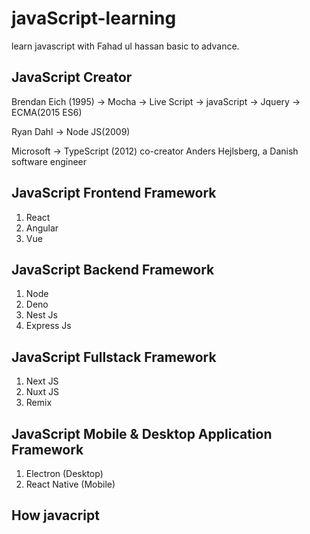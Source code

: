 # javaScript-learning

learn javascript  with Fahad ul hassan basic to advance.

## JavaScript Creator  

Brendan Eich (1995) -> Mocha -> Live Script -> javaScript -> Jquery -> ECMA(2015 ES6) 

Ryan Dahl -> Node JS(2009) 

Microsoft -> TypeScript (2012) co-creator Anders Hejlsberg, a Danish software engineer

## JavaScript Frontend Framework

1. React
2. Angular
3. Vue

## JavaScript Backend Framework

1. Node
2. Deno
3. Nest Js
4. Express Js

## JavaScript Fullstack Framework

1. Next JS
2. Nuxt JS
3. Remix

## JavaScript Mobile & Desktop Application Framework

1. Electron (Desktop)
2. React Native (Mobile)

## How javacript 




                        